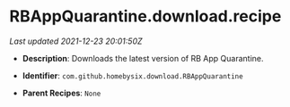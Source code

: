 # RBAppQuarantine.download.recipe

_Last updated 2021-12-23 20:01:50Z_

- **Description**: Downloads the latest version of RB App Quarantine.

- **Identifier**: `com.github.homebysix.download.RBAppQuarantine`

- **Parent Recipes**: `None`
